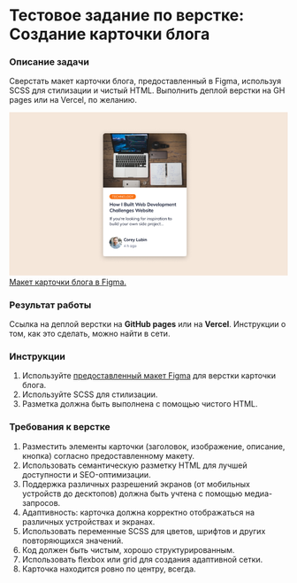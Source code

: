 # Тестовое задание по верстке: Создание карточки блога

### Описание задачи
Сверстать макет карточки блога, предоставленный в Figma, используя SCSS для стилизации и чистый HTML. Выполнить деплой верстки на GH pages или на Vercel, по желанию. 

![alt text](image-6.png)
[Макет карточки блога в Figma.](https://www.figma.com/file/QaeESNKNUtMMqFvfPnjQ5N/Blog-Card-Component---test-task-SCSS?type=design&node-id=8-25&mode=design&t=Z7zUlCpUu8CzzTON-0)

### **Результат работы**
Ссылка на деплой верстки на **GitHub pages** или на **Vercel**. Инструкции о том, как это сделать, можно найти в сети. 

### Инструкции
1. Используйте [предоставленный макет Figma](https://www.figma.com/file/QaeESNKNUtMMqFvfPnjQ5N/Blog-Card-Component---test-task-SCSS?type=design&node-id=8-25&mode=design&t=Z7zUlCpUu8CzzTON-0)
 для верстки карточки блога.
2. Используйте SCSS для стилизации.
3. Разметка должна быть выполнена с помощью чистого HTML.

### Требования к верстке
1. Разместить элементы карточки (заголовок, изображение, описание, кнопка) согласно предоставленному макету.
2. Использовать семантическую разметку HTML для лучшей доступности и SEO-оптимизации.
3. Поддержка различных разрешений экранов (от мобильных устройств до десктопов) должна быть учтена с помощью медиа-запросов.
4. Адаптивность: карточка должна корректно отображаться на различных устройствах и экранах.
5. Использовать переменные SCSS для цветов, шрифтов и других повторяющихся значений.
6. Код должен быть чистым, хорошо структурированным.
7. Использовать flexbox или grid для создания адаптивной сетки.
8. Карточка находится ровно по центру, всегда. 
